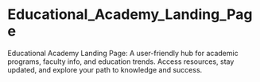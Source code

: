 # Educational_Academy_Landing_Page
Educational Academy Landing Page: A user-friendly hub for academic programs, faculty info, and education trends. Access resources, stay updated, and explore your path to knowledge and success. 




